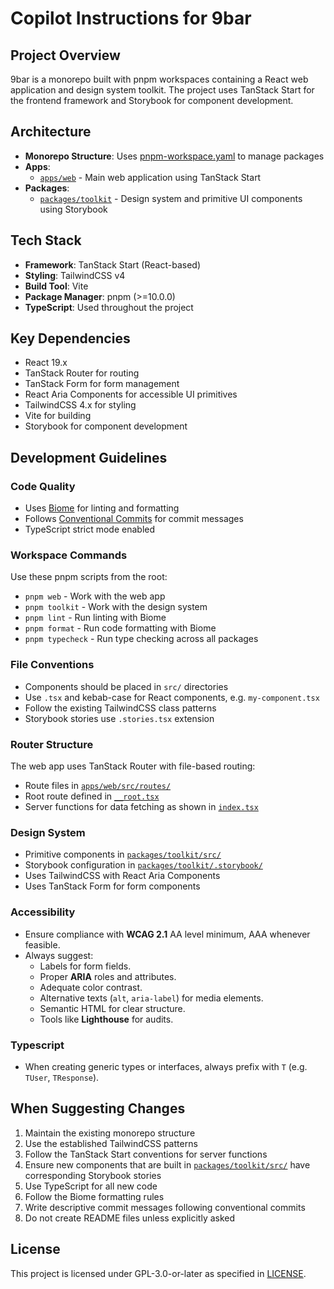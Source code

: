 # Copilot Instructions for 9bar

## Project Overview
9bar is a monorepo built with pnpm workspaces containing a React web application and design system toolkit. 
The project uses TanStack Start for the frontend framework and Storybook for component development.

## Architecture
- **Monorepo Structure**: Uses [pnpm-workspace.yaml](../pnpm-workspace.yaml) to manage packages
- **Apps**: 
  - [`apps/web`](../apps/web) - Main web application using TanStack Start
- **Packages**:
  - [`packages/toolkit`](../packages/toolkit) - Design system and primitive UI components using Storybook

## Tech Stack
- **Framework**: TanStack Start (React-based)
- **Styling**: TailwindCSS v4
- **Build Tool**: Vite
- **Package Manager**: pnpm (>=10.0.0)
- **TypeScript**: Used throughout the project

## Key Dependencies
- React 19.x
- TanStack Router for routing
- TanStack Form for form management
- React Aria Components for accessible UI primitives
- TailwindCSS 4.x for styling
- Vite for building
- Storybook for component development

## Development Guidelines

### Code Quality
- Uses [Biome](../biome.json) for linting and formatting
- Follows [Conventional Commits](../commitlint.config.js) for commit messages
- TypeScript strict mode enabled

### Workspace Commands
Use these pnpm scripts from the root:
- `pnpm web` - Work with the web app
- `pnpm toolkit` - Work with the design system
- `pnpm lint` - Run linting with Biome
- `pnpm format` - Run code formatting with Biome
- `pnpm typecheck` - Run type checking across all packages

### File Conventions
- Components should be placed in `src/` directories
- Use `.tsx` and kebab-case for React components, e.g. `my-component.tsx`
- Follow the existing TailwindCSS class patterns
- Storybook stories use `.stories.tsx` extension

### Router Structure
The web app uses TanStack Router with file-based routing:
- Route files in [`apps/web/src/routes/`](../apps/web/src/routes/)
- Root route defined in [`__root.tsx`](../apps/web/src/routes/__root.tsx)
- Server functions for data fetching as shown in [`index.tsx`](../apps/web/src/routes/index.tsx)

### Design System
- Primitive components in [`packages/toolkit/src/`](../packages/toolkit/src/)
- Storybook configuration in [`packages/toolkit/.storybook/`](../packages/toolkit/.storybook/)
- Uses TailwindCSS with React Aria Components
- Uses TanStack Form for form components

### Accessibility
- Ensure compliance with **WCAG 2.1** AA level minimum, AAA whenever feasible.
- Always suggest:
    - Labels for form fields.
    - Proper **ARIA** roles and attributes.
    - Adequate color contrast.
    - Alternative texts (`alt`, `aria-label`) for media elements.
    - Semantic HTML for clear structure.
    - Tools like **Lighthouse** for audits.

### Typescript
- When creating generic types or interfaces, always prefix with `T` (e.g. `TUser`, `TResponse`).

## When Suggesting Changes
1. Maintain the existing monorepo structure
2. Use the established TailwindCSS patterns
3. Follow the TanStack Start conventions for server functions
4. Ensure new components that are built in [`packages/toolkit/src/`](../packages/toolkit/src/) have corresponding Storybook stories
5. Use TypeScript for all new code
6. Follow the Biome formatting rules
7. Write descriptive commit messages following conventional commits
8. Do not create README files unless explicitly asked

## License
This project is licensed under GPL-3.0-or-later as specified in [LICENSE](../LICENSE).